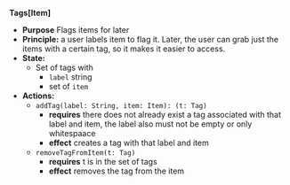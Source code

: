 
**Tags[Item]** 
- **Purpose** Flags items for later 
- **Principle:** a user labels item to flag it.  Later, the user can grab just the items with a certain tag, so it makes it easier to access.
- **State:** 
    - Set of tags with 
        - `label` string
        - set of `item` 
- **Actions:**
    - `addTag(label: String, item: Item): (t: Tag)`
        - **requires** there does not already exist a tag associated with that label and item, the label also must not be empty or only whitespaace
        - **effect** creates a tag with that label and item
    - `removeTagFromItem(t: Tag)`
        - **requires** t is in the set of tags
        - **effect** removes the tag from the item